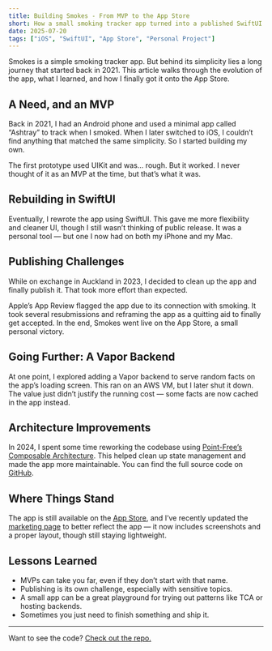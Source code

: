 ```yaml
---
title: Building Smokes - From MVP to the App Store
short: How a small smoking tracker app turned into a published SwiftUI project, and what I learned from it.
date: 2025-07-20
tags: ["iOS", "SwiftUI", "App Store", "Personal Project"]
---
```


Smokes is a simple smoking tracker app. But behind its simplicity lies a long journey that started back in 2021. This article walks through the evolution of the app, what I learned, and how I finally got it onto the App Store.

## A Need, and an MVP

Back in 2021, I had an Android phone and used a minimal app called “Ashtray” to track when I smoked. When I later switched to iOS, I couldn’t find anything that matched the same simplicity. So I started building my own.

The first prototype used UIKit and was... rough. But it worked. I never thought of it as an MVP at the time, but that’s what it was.

## Rebuilding in SwiftUI

Eventually, I rewrote the app using SwiftUI. This gave me more flexibility and cleaner UI, though I still wasn’t thinking of public release. It was a personal tool — but one I now had on both my iPhone and my Mac.

## Publishing Challenges

While on exchange in Auckland in 2023, I decided to clean up the app and finally publish it. That took more effort than expected.

Apple’s App Review flagged the app due to its connection with smoking. It took several resubmissions and reframing the app as a quitting aid to finally get accepted. In the end, Smokes went live on the App Store, a small personal victory.

## Going Further: A Vapor Backend

At one point, I explored adding a Vapor backend to serve random facts on the app’s loading screen. This ran on an AWS VM, but I later shut it down. The value just didn’t justify the running cost — some facts are now cached in the app instead.

## Architecture Improvements

In 2024, I spent some time reworking the codebase using [Point-Free’s Composable Architecture](https://www.pointfree.co). This helped clean up state management and made the app more maintainable. You can find the full source code on [GitHub](https://github.com/leo-lem/Smokes).

## Where Things Stand

The app is still available on the [App Store](https://apps.apple.com/de/app/smokes/id6446227741?l=en-GB), and I’ve recently updated the [marketing page](https://smokes.leolem.dev) to better reflect the app — it now includes screenshots and a proper layout, though still staying lightweight.

## Lessons Learned

- MVPs can take you far, even if they don’t start with that name.
- Publishing is its own challenge, especially with sensitive topics.
- A small app can be a great playground for trying out patterns like TCA or hosting backends.
- Sometimes you just need to finish something and ship it.

---
Want to see the code? [Check out the repo.](https://github.com/leo-lem/Smokes)
